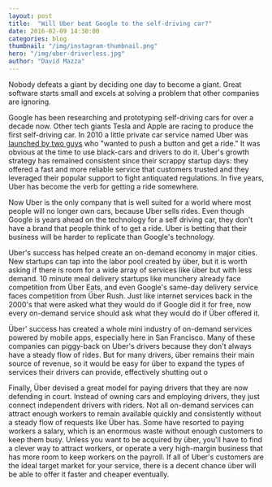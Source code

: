 ```yaml
---
layout: post
title:  "Will Uber beat Google to the self-driving car?"
date: 2016-02-09 14:30:00
categories: blog
thumbnail: "/img/instagram-thumbnail.png"
hero: "/img/uber-driverless.jpg"
author: "David Mazza"
---
```


Nobody defeats a giant by deciding one day to become a giant. Great software starts small and excels at solving a problem that other companies are ignoring.

Google has been researching and prototyping self-driving cars for over a decade now. Other tech giants Tesla and Apple are racing to produce the first self-driving car. In 2010 a little private car service named Uber was [launched by two guys](https://newsroom.uber.com/5-years-travis-kalanick/) who "wanted to push a button and get a ride." It was obvious at the time to use black-cars and drivers to do it. Uber's growth strategy has remained consistent since their scrappy startup days: they offered a fast and more reliable service that customers trusted and they leveraged their popular support to fight antiquated regulations. In five years, Uber has become the verb for getting a ride somewhere.

Now Uber is the only company that is well suited for a world where most people will no longer own cars, because Uber sells rides. Even though Google is years ahead on the technology for a self driving car, they don't have a brand that people think of to get a ride. Uber is betting that their business will be harder to replicate than Google's technology.

Uber's success has helped create an on-demand economy in major cities. New startups can tap into the labor pool created by über, but it is worth asking if there is room for a wide array of services like über but with less demand. 10 minute meal delivery startups like munchery already face competition from Über Eats, and even Google's same-day delivery service faces competition from Über Rush. Just like internet services back in the 2000's that were asked what they would do if Google did it for free, now every on-demand service should ask what they would do if Über offered it.

Über' success has created a whole mini industry of on-demand services powered by mobile apps, especially here in San Francisco. Many of these companies can piggy-back on Uber's drivers because they don't always have a steady flow of rides. But for many drivers, über remains their main source of revenue, so it would be easy for über to expand the types of services their drivers can provide, effectively shutting out o

Finally, Über devised a great model for paying drivers that they are now defending in court. Instead of owning cars and employing drivers, they just connect independent drivers with riders. Not all on-demand services can attract enough workers to remain available quickly and consistently without a steady flow of requests like Über has. Some have resorted to paying workers a salary, which is an enormous waste without enough customers to keep them busy. Unless you want to be acquired by über, you'll have to find a clever way to attract workers, or operate a very high-margin business that has more room to keep workers on the payroll. If all of Uber's customers are the ideal target market for your service, there is a decent chance über will be able to offer it faster and cheaper eventually.
